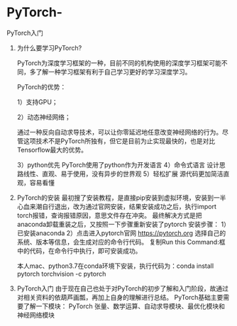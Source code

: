 # PyTorch-
PyTorch入门
1. 为什么要学习PyTorch?

   PyTorch为深度学习框架的一种，目前不同的机构使用的深度学习框架可能不同，多了解一种学习框架有利于自己学习更好的学习深度学习。
   
   PyTorch的优势：
   
   1）支持GPU；
   
   2）动态神经网络；
   
      通过一种反向自动求导技术，可以让你零延迟地任意改变神经网络的行为。尽管这项技术不是PyTorch所独有，但它是目前为止实现最快的，也是对比Tensorflow最大的优势。
      
   3）python优先
      PyTorch使用了python作为开发语言
   4）命令式语言
      设计思路线性、直观、易于使用，没有异步的世界观
   5）轻松扩展
      源代码更加简洁直观，容易看懂
      
2. PyTorch的安装
   最初搜了安装教程，是直接pip安装到虚拟环境，安装到一半心血来潮自行退出，改为通过官网安装，结果安装成功之后，执行import torch报错，查询报错原因，意思文件存在冲突。
   最终解决方式是把anaconda卸载重装之后，又按照一下步骤重新安装了pytorch
   安装步骤：
   1）已安装anaconda
   2）点击进入pytorch官网 https://pytorch.org
      选择自己的系统、版本等信息，会生成对应的命令行代码。
      复制Run this Command:框中的代码，在命令行中执行，即可安装成功。
      
      本人mac、python3.7在conda环境下安装，执行代码为：conda install pytorch torchvision -c pytorch

3. PyTorch入门
   由于现在自己也处于对PyTorch的初步了解和入门阶段，故通过对相关资料的依葫芦画瓢，再加上自身的理解进行总结。
   PyTorch基础主要需要了解一下模块：
   PyTorch 张量、数学运算、自动求导模块、最优化模块和神经网络模块
      
      
   
